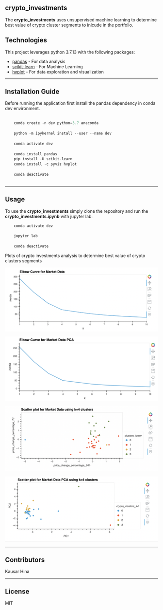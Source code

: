## crypto_investments

The **crypto_investments** uses unsupervised machine learning to determine best value of crypto cluster segments to inlcude in the portfolio. 

## Technologies

This project leverages python 3.7.13 with the following packages:

* [pandas](https://pandas.pydata.org/) - For data analysis
* [scikit-learn](https://scikit-learn.org/stable/) - For Machine Learning
* [hvplot](https://hvplot.holoviz.org/index.html) - For data exploration and visualization
---

## Installation Guide

Before running the application first install the pandas dependency in conda dev environment.

```python

    conda create -n dev python=3.7 anaconda

    python -m ipykernel install --user --name dev

    conda activate dev

    conda install pandas
    pip install -U scikit-learn
    conda install -c pyviz hvplot

    conda deactivate 
  
```

---


## Usage

To use the **crypto_investments** simply clone the repository and run the **crypto_investments.ipynb** with jupyter lab:

```python
    conda activate dev

    jupyter lab

    conda deactivate 
```

Plots of crypto investments analysis to determine best value of crypto clusters segments

![elbow_curve_market_data](Images/elbow_curve_market_data.png)



![elbow_curve_pca_data](Images/elbow_curve_pca_data.png)



![scatter_plot_market_data](Images/scatter_plot_market_data.png)


![scatter_plot_pca_data](Images/scatter_plot_pca_data.png)



---

## Contributors

Kausar Hina

---

## License

MIT

